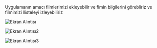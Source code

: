 Uygulamanın amacı filmlerimizi ekleyebilir ve flmin bilgilerini görebliriz ve filmimizi llisteleyi izleyebiliriz

![Ekran Alıntısı](https://github.com/muratgull07/Film-Dizi-Izleme-Sistemi/assets/148050387/9feee717-6fc7-45c0-953c-0caba5b72e0a)


![Ekran Alıntısı2](https://github.com/muratgull07/Film-Dizi-Izleme-Sistemi/assets/148050387/2e5b75e9-730b-4205-849f-2ac6942c88bd)


![Ekran Alıntısı3](https://github.com/muratgull07/Film-Dizi-Izleme-Sistemi/assets/148050387/5b0b8174-5004-4b94-a88c-ad60f5d54b2d)
